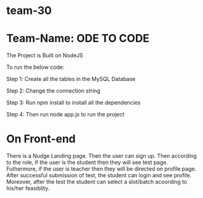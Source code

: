 # team-30
# Team-Name: ODE TO CODE
The Project is Built on NodeJS

To run the below code:

Step 1: Create all the tables in the MySQL Database

Step 2: Change the connection string

Step 3: Run npm install to install all the dependencies

Step 4: Then run node app.js to run the project  

# On Front-end
There is a Nudge Landing page. Then the user can sign up. Then according to the role, if the user is the student then they will see test page. Futhermore, if the user is teacher then they will be directed on profile page. After successful submission of test, the student can login and see profile. Moreover, after the test the student can select a slot/batch acoording to his/her feasiblity.


